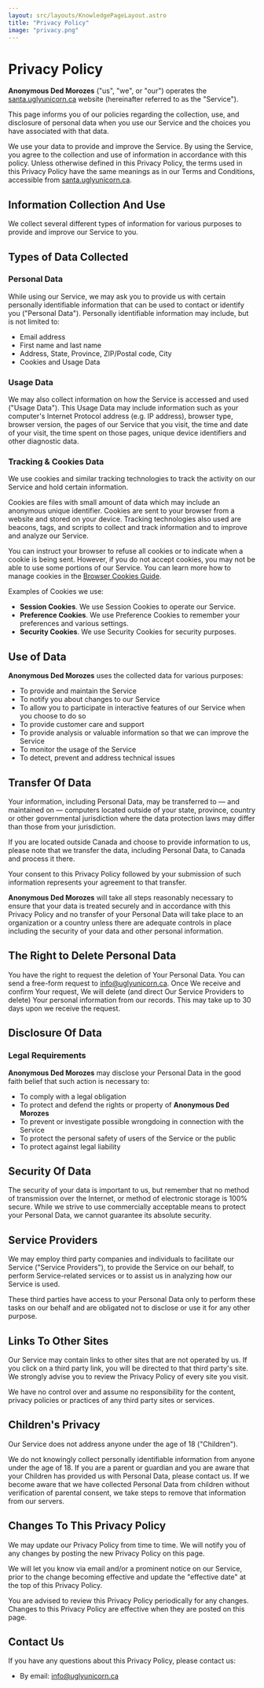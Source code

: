 ```yaml
---
layout: src/layouts/KnowledgePageLayout.astro
title: "Privacy Policy"
image: "privacy.png"
---
```


# Privacy Policy

**Anonymous Ded Morozes** ("us", "we", or "our") operates the [santa.uglyunicorn.ca](santa.uglyunicorn.ca) website
(hereinafter referred to as the "Service").

This page informs you of our policies regarding the collection, use, and disclosure of personal data when you use our
Service and the choices you have associated with that data.

We use your data to provide and improve the Service. By using the Service, you agree to the collection and use of
information in accordance with this policy. Unless otherwise defined in this Privacy Policy, the terms used in this
Privacy Policy have the same meanings as in our Terms and Conditions, accessible from
[santa.uglyunicorn.ca](santa.uglyunicorn.ca).

## Information Collection And Use

We collect several different types of information for various purposes to provide and improve our Service to you.

## Types of Data Collected

### Personal Data

While using our Service, we may ask you to provide us with certain personally identifiable information that can be used
to contact or identify you ("Personal Data"). Personally identifiable information may include, but is not limited to:

- Email address
- First name and last name
- Address, State, Province, ZIP/Postal code, City
- Cookies and Usage Data

### Usage Data

We may also collect information on how the Service is accessed and used ("Usage Data"). This Usage Data may include
information such as your computer's Internet Protocol address (e.g. IP address), browser type, browser version, the
pages of our Service that you visit, the time and date of your visit, the time spent on those pages, unique device
identifiers and other diagnostic data.

### Tracking & Cookies Data

We use cookies and similar tracking technologies to track the activity on our Service and hold certain information.

Cookies are files with small amount of data which may include an anonymous unique identifier. Cookies are sent to your
browser from a website and stored on your device. Tracking technologies also used are beacons, tags, and scripts to
collect and track information and to improve and analyze our Service.

You can instruct your browser to refuse all cookies or to indicate when a cookie is being sent. However, if you do not
accept cookies, you may not be able to use some portions of our Service. You can learn more how to manage cookies in
the [Browser Cookies Guide](https://privacypolicies.com/blog/how-to-delete-cookies/).

Examples of Cookies we use:

- **Session Cookies**. We use Session Cookies to operate our Service.
- **Preference Cookies**. We use Preference Cookies to remember your preferences and various settings.
- **Security Cookies**. We use Security Cookies for security purposes.

## Use of Data

**Anonymous Ded Morozes** uses the collected data for various purposes:

- To provide and maintain the Service
- To notify you about changes to our Service
- To allow you to participate in interactive features of our Service when you choose to do so
- To provide customer care and support
- To provide analysis or valuable information so that we can improve the Service
- To monitor the usage of the Service
- To detect, prevent and address technical issues

## Transfer Of Data

Your information, including Personal Data, may be transferred to — and maintained on — computers located outside of
your state, province, country or other governmental jurisdiction where the data protection laws may differ than those
from your jurisdiction.

If you are located outside Canada and choose to provide information to us, please note that we transfer the data,
including Personal Data, to Canada and process it there.

Your consent to this Privacy Policy followed by your submission of such information represents your agreement to that
transfer.

**Anonymous Ded Morozes** will take all steps reasonably necessary to ensure that your data is treated securely and in
accordance with this Privacy Policy and no transfer of your Personal Data will take place to an organization or a
country unless there are adequate controls in place including the security of your data and other personal information.

## The Right to Delete Personal Data

You have the right to request the deletion of Your Personal Data. You can send a free-form request to
info@uglyunicorn.ca. Once We receive and confirm Your request, We will delete (and direct Our Service Providers to
delete) Your personal information from our records. This may take up to 30 days upon we receive the request.

## Disclosure Of Data

### Legal Requirements

**Anonymous Ded Morozes** may disclose your Personal Data in the good faith belief that such action is necessary to:

- To comply with a legal obligation
- To protect and defend the rights or property of **Anonymous Ded Morozes**
- To prevent or investigate possible wrongdoing in connection with the Service
- To protect the personal safety of users of the Service or the public
- To protect against legal liability

## Security Of Data

The security of your data is important to us, but remember that no method of transmission over the Internet, or method
of electronic storage is 100% secure. While we strive to use commercially acceptable means to protect your Personal
Data, we cannot guarantee its absolute security.

## Service Providers

We may employ third party companies and individuals to facilitate our Service ("Service Providers"), to provide the
Service on our behalf, to perform Service-related services or to assist us in analyzing how our Service is used.

These third parties have access to your Personal Data only to perform these tasks on our behalf and are obligated not
to disclose or use it for any other purpose.

## Links To Other Sites

Our Service may contain links to other sites that are not operated by us. If you click on a third party link, you will
be directed to that third party's site. We strongly advise you to review the Privacy Policy of every site you visit.

We have no control over and assume no responsibility for the content, privacy policies or practices of any third party
sites or services.

## Children's Privacy

Our Service does not address anyone under the age of 18 ("Children").

We do not knowingly collect personally identifiable information from anyone under the age of 18. If you are a parent or
guardian and you are aware that your Children has provided us with Personal Data, please contact us. If we become aware
that we have collected Personal Data from children without verification of parental consent, we take steps to remove
that information from our servers.

## Changes To This Privacy Policy

We may update our Privacy Policy from time to time. We will notify you of any changes by posting the new Privacy Policy
on this page.

We will let you know via email and/or a prominent notice on our Service, prior to the change becoming effective and
update the "effective date" at the top of this Privacy Policy.

You are advised to review this Privacy Policy periodically for any changes. Changes to this Privacy Policy are
effective when they are posted on this page.

## Contact Us

If you have any questions about this Privacy Policy, please contact us:

- By email: info@uglyunicorn.ca
